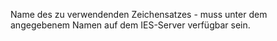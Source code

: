 Name des zu verwendenden Zeichensatzes - muss unter dem angegebenem Namen auf dem IES-Server verfügbar sein.